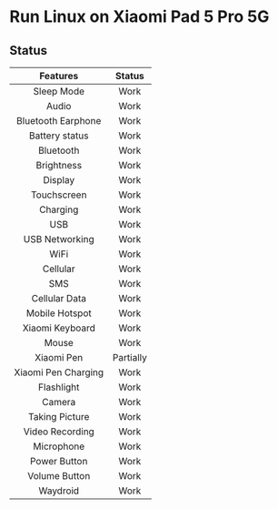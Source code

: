 # Run Linux on Xiaomi Pad 5 Pro 5G

 ## Status
| Features | Status |
|:---:|:---:|
| Sleep Mode | Work |
| Audio | Work |
| Bluetooth Earphone | Work |
| Battery status | Work |
| Bluetooth | Work |
| Brightness | Work |
| Display | Work |
| Touchscreen | Work |
| Charging | Work |
| USB | Work |
| USB Networking | Work |
| WiFi | Work |
| Cellular | Work |
| SMS | Work |
| Cellular Data | Work |
| Mobile Hotspot | Work |
| Xiaomi Keyboard | Work |
| Mouse | Work |
| Xiaomi Pen | Partially |
| Xiaomi Pen Charging | Work |
| Flashlight | Work |
| Camera | Work |
| Taking Picture | Work |
| Video Recording | Work |
| Microphone | Work |
| Power Button | Work |
| Volume Button | Work |
| Waydroid | Work |
